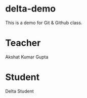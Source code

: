 # delta-demo
This is a demo for  Git &amp; Github class.

# Teacher
Akshat Kumar Gupta

# Student
Delta Student